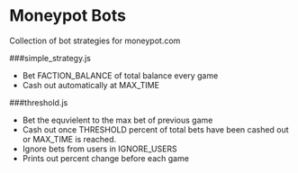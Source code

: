Moneypot Bots
========

Collection of bot strategies for moneypot.com


###simple_strategy.js
* Bet FACTION_BALANCE of total balance every game
* Cash out automatically at MAX_TIME


###threshold.js
* Bet the equvielent to the max bet of previous game
* Cash out once THRESHOLD percent of total bets have been cashed out or MAX_TIME is reached.
* Ignore bets from users in IGNORE_USERS
* Prints out percent change before each game